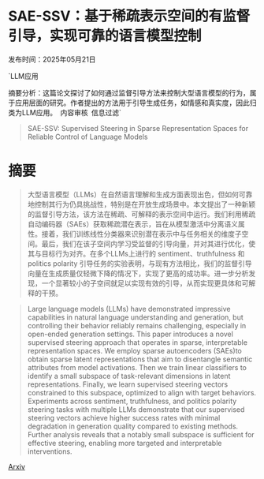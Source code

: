 # SAE-SSV：基于稀疏表示空间的有监督引导，实现可靠的语言模型控制

发布时间：2025年05月21日

`LLM应用

摘要分析：这篇论文探讨了如何通过监督引导方法来控制大型语言模型的行为，属于应用层面的研究。作者提出的方法用于引导生成任务，如情感和真实度，因此归类为LLM应用。` `内容审核` `信息过滤`

> SAE-SSV: Supervised Steering in Sparse Representation Spaces for Reliable Control of Language Models

# 摘要

> 大型语言模型（LLMs）在自然语言理解和生成方面表现出色，但如何可靠地控制其行为仍具挑战性，特别是在开放生成场景中。本文提出了一种新颖的监督引导方法，该方法在稀疏、可解释的表示空间中运行。我们利用稀疏自动编码器（SAEs）获取稀疏潜在表示，旨在从模型激活中分离语义属性。接着，我们训练线性分类器来识别潜在表示中与任务相关的维度子空间。最后，我们在该子空间内学习受监督的引导向量，并对其进行优化，使其与目标行为对齐。在多个LLMs上进行的 sentiment、truthfulness 和 politics polarity 引导任务的实验表明，与现有方法相比，我们的监督引导向量在生成质量仅轻微下降的情况下，实现了更高的成功率。进一步分析发现，一个显著较小的子空间就足以实现有效的引导，从而实现更具体和可解释的干预。

> Large language models (LLMs) have demonstrated impressive capabilities in natural language understanding and generation, but controlling their behavior reliably remains challenging, especially in open-ended generation settings. This paper introduces a novel supervised steering approach that operates in sparse, interpretable representation spaces. We employ sparse autoencoders (SAEs)to obtain sparse latent representations that aim to disentangle semantic attributes from model activations. Then we train linear classifiers to identify a small subspace of task-relevant dimensions in latent representations. Finally, we learn supervised steering vectors constrained to this subspace, optimized to align with target behaviors. Experiments across sentiment, truthfulness, and politics polarity steering tasks with multiple LLMs demonstrate that our supervised steering vectors achieve higher success rates with minimal degradation in generation quality compared to existing methods. Further analysis reveals that a notably small subspace is sufficient for effective steering, enabling more targeted and interpretable interventions.

[Arxiv](https://arxiv.org/abs/2505.16188)